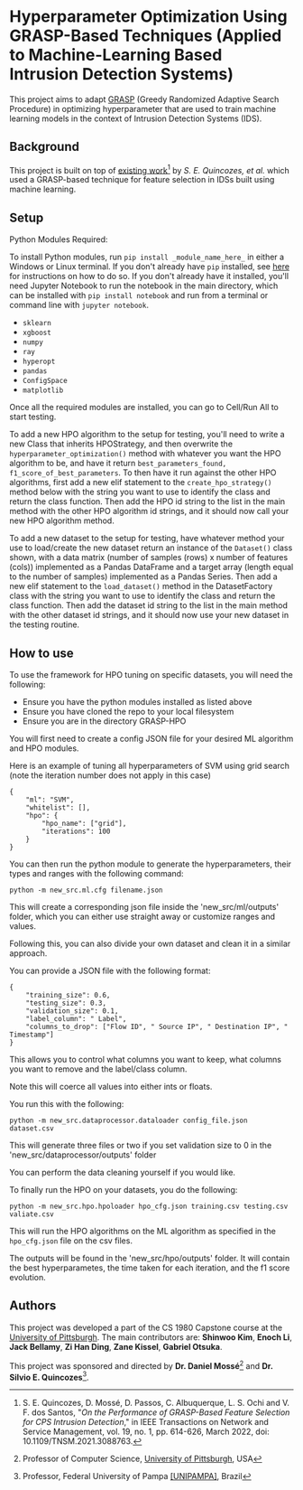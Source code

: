 # Hyperparameter Optimization Using GRASP-Based Techniques (Applied to Machine-Learning Based Intrusion Detection Systems)
This project aims to adapt [GRASP](https://en.wikipedia.org/wiki/Greedy_randomized_adaptive_search_procedure) (Greedy Randomized Adaptive Search Procedure) in optimizing hyperparameter that are used to train machine learning models in the context of Intrusion Detection Systems (IDS).

## Background 

This project is built on top of [existing work](https://ieeexplore.ieee.org/document/9452077)[^1] by *S. E. Quincozes, et al.* which used a GRASP-based technique for feature selection in IDSs built using machine learning.

[^1]: S. E. Quincozes, D. Mossé, D. Passos, C. Albuquerque, L. S. Ochi and V. F. dos Santos, "*On the Performance of GRASP-Based Feature Selection for CPS Intrusion Detection*," in IEEE Transactions on Network and Service Management, vol. 19, no. 1, pp. 614-626, March 2022, doi: 10.1109/TNSM.2021.3088763.

## Setup

Python Modules Required:

To install Python modules, run `pip install _module_name_here_` in either a Windows or Linux terminal.
If you don't already have `pip` installed, see [here](https://pip.pypa.io/en/stable/installation/) for instructions on how to do so.
If you don't already have it installed, you'll need Jupyter Notebook to run the notebook in the main directory, which can be installed with `pip install notebook` and run from a terminal or command line with `jupyter notebook`.
- `sklearn`
- `xgboost`
- `numpy`
- `ray`
- `hyperopt`
- `pandas`
- `ConfigSpace`
- `matplotlib`

Once all the required modules are installed, you can go to Cell/Run All to start testing.

To add a new HPO algorithm to the setup for testing, you'll need to write a new Class that inherits HPOStrategy, and then overwrite the `hyperparameter_optimization()` method with whatever you want the HPO algorithm to be, and have it return `best_parameters_found, f1_score_of_best_parameters`. To then have it run against the other HPO algorithms, first add a new elif statement to the `create_hpo_strategy()` method below with the string you want to use to identify the class and return the class function. Then add the HPO id string to the list in the main method with the other HPO algorithm id strings, and it should now call your new HPO algorithm method.

To add a new dataset to the setup for testing, have whatever method your use to load/create the new dataset return an instance of the `Dataset()` class shown, with a data matrix (number of samples (rows) x number of features (cols)) implemented as a Pandas DataFrame and a target array (length equal to the number of samples) implemented as a Pandas Series. Then add a new elif statement to the `load_dataset()` method in the DatasetFactory class with the string you want to use to identify the class and return the class function. Then add the dataset id string to the list in the main method with the other dataset id strings, and it should now use your new dataset in the testing routine.

## How to use
To use the framework for HPO tuning on specific datasets, you will need the following:
- Ensure you have the python modules installed as listed above
- Ensure you have cloned the repo to your local filesystem
- Ensure you are in the directory GRASP-HPO

You will first need to create a config JSON file for your desired ML algorithm and HPO modules.

Here is an example of tuning all hyperparameters of SVM using grid search (note the iteration number does not apply in this case)
```
{
    "ml": "SVM",
    "whitelist": [],
    "hpo": {
        "hpo_name": ["grid"],
        "iterations": 100
    }
}
```

You can then run the python module to generate the hyperparameters, their types and ranges with the following command:
```
python -m new_src.ml.cfg filename.json
```

This will create a corresponding json file inside the 'new_src/ml/outputs' folder, which you can either use straight away or customize ranges and values.

Following this, you can also divide your own dataset and clean it in a similar approach.

You can provide a JSON file with the following format:
```
{
    "training_size": 0.6,
    "testing_size": 0.3,
    "validation_size": 0.1,
    "label_column": " Label",
    "columns_to_drop": ["Flow ID", " Source IP", " Destination IP", " Timestamp"]
}
```

This allows you to control what columns you want to keep, what columns you want to remove and the label/class column.

Note this will coerce all values into either ints or floats.

You run this with the following:
```
python -m new_src.dataprocessor.dataloader config_file.json dataset.csv
```

This will generate three files or two if you set validation size to 0 in the 'new_src/dataprocessor/outputs' folder

You can perform the data cleaning yourself if you would like.

To finally run the HPO on your datasets, you do the following:
```
python -m new_src.hpo.hpoloader hpo_cfg.json training.csv testing.csv valiate.csv
```

This will run the HPO algorithms on the ML algorithm as specified in the `hpo_cfg.json` file on the csv files.

The outputs will be found in the 'new_src/hpo/outputs' folder. It will contain the best hyperparametes, the time taken for each iteration, and the f1 score evolution.

## Authors
This project was developed a part of the CS 1980 Capstone course at the [University of Pittsburgh](https://pitt.edu). The main contributors are: **Shinwoo Kim**, **Enoch Li**, **Jack Bellamy**, **Zi Han Ding**, **Zane Kissel**, **Gabriel Otsuka**.

This project was sponsored and directed by **Dr. Daniel Mossé**[^mosse] and **Dr. Silvio E. Quincozes**[^quincozes].

[^mosse]: Professor of Computer Science, [University of Pittsburgh](https://cs.pitt.edu), USA

[^quincozes]: Professor, Federal University of Pampa [[UNIPAMPA]](https://unipampa.edu.br), Brazil
